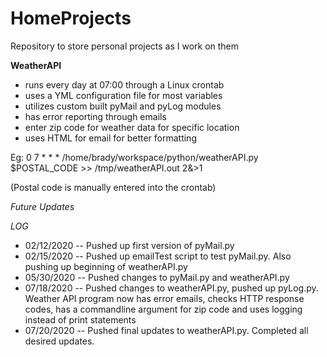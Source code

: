 # HomeProjects  
Repository to store personal projects as I work on them

**WeatherAPI**
- runs every day at 07:00 through a Linux crontab
- uses a YML configuration file for most variables
- utilizes custom built pyMail and pyLog modules
- has error reporting through emails
- enter zip code for weather data for specific location
- uses HTML for email for better formatting

Eg: 0 7 * * * /home/brady/workspace/python/weatherAPI.py $POSTAL_CODE >> /tmp/weatherAPI.out 2&>1

(Postal code is manually entered into the crontab)

*Future Updates*

_LOG_  
- 02/12/2020 -- Pushed up first version of pyMail.py  
- 02/15/2020 -- Pushed up emailTest script to test pyMail.py. Also pushing up beginning of weatherAPI.py  
- 05/30/2020 -- Pushed changes to pyMail.py and weatherAPI.py
- 07/18/2020 -- Pushed changes to weatherAPI.py, pushed up pyLog.py. Weather API program now has error emails, checks HTTP response codes, has a commandline argument for zip code and uses logging instead of print statements
- 07/20/2020 -- Pushed final updates to weatherAPI.py. Completed all desired updates.
